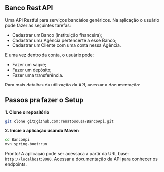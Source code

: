 ## Banco Rest API

Uma API Restful para serviços bancários genéricos. Na aplicação o usuário pode fazer as seguintes tarefas:
* Cadastrar um Banco (instituição financeira);
* Cadastrar uma Agência pertencente a esse Banco;
* Cadastrar um Cliente com uma conta nessa Agência.

E uma vez dentro da conta, o usuário pode:
* Fazer um saque;
* Fazer um depósito;
* Fazer uma transferência.

Para mais detalhes da utilização da API, acessar a documentação:

## Passos pra fazer o Setup

**1. Clone o repositório** 

```bash
git clone git@github.com:renatosouza/BancoApi.git
```

**2. Inicie a aplicação usando Maven**

```bash
cd BancoApi
mvn spring-boot:run
```

Pronto! A aplicação pode ser acessada a partir da URL base: `http://localhost:8080`. Acessar a documentação da API para conhecer os endpoints.
